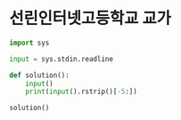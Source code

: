# 선린인터넷고등학교 교가

```python
import sys

input = sys.stdin.readline

def solution():
    input()
    print(input().rstrip()[-5:])

solution()
```

